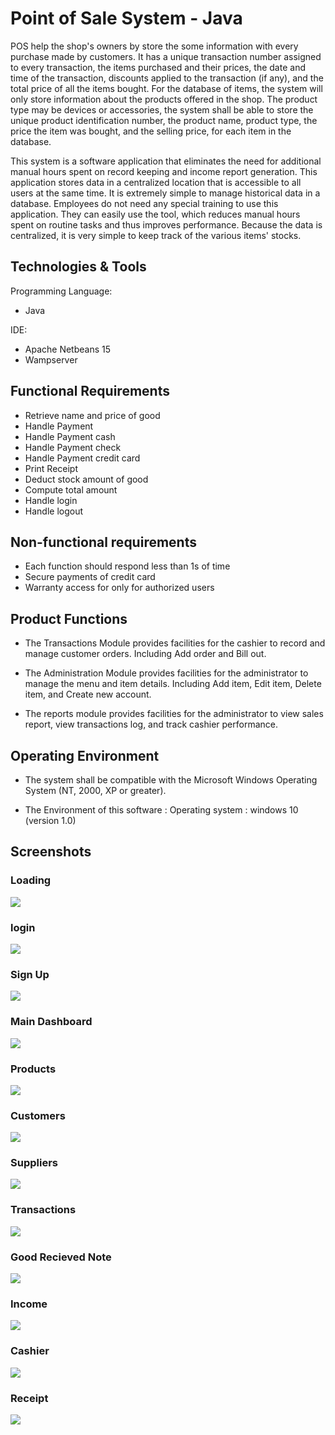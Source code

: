 


# Point of Sale System  - Java

POS help the shop's owners by store the some information with every purchase made by customers. It has  a unique transaction number assigned to every transaction, the items purchased and their prices, the date and time of the transaction, discounts applied to the transaction (if any), and the total price of all the items bought. For the database of items, the system will only store information about the products offered in the shop. The product type may be devices or accessories, the system shall be able to store the unique product identification number, the product name, product type, the price the item was bought, and the selling price, for each item in the database. 

This system is a software application that eliminates the need for additional manual hours spent on record keeping and income report generation. This application stores data in a centralized location that is accessible to all users at the same time. It is extremely simple to manage historical data in a database. Employees do not need any special training to use this application. They can easily use the tool, which reduces manual hours spent on routine tasks and thus improves performance. Because the data is centralized, it is very simple to keep track of the various items' stocks. 


## Technologies & Tools

Programming Language:
- Java

IDE:
- Apache Netbeans 15
- Wampserver

## Functional Requirements 

- Retrieve name and price of good 
- Handle Payment 
- Handle Payment cash 
- Handle Payment check 
- Handle Payment credit card 
- Print Receipt 
- Deduct stock amount of good 
- Compute total amount 
- Handle login 
- Handle logout 


## Non-functional requirements 

- Each function should respond less than 1s of time 
- Secure payments of credit card 
- Warranty access for only for authorized users 

## Product Functions 

-   The Transactions Module provides facilities for the cashier to record and manage customer orders. Including Add order and Bill out. 

-  The Administration Module provides facilities for the administrator to manage the menu and item details. Including Add item, Edit item, Delete item, and Create new account.  

-  The reports module provides facilities for the administrator to view sales report, view transactions log, and track cashier performance. 


## Operating Environment 

- The system shall be compatible with the Microsoft Windows Operating System (NT, 2000, XP or greater). 

- The Environment of this software : Operating system : windows 10 (version 1.0) 


## Screenshots

### Loading
![](Screenshots/1.png)


### login
![](Screenshots/11.png)


### Sign Up
![](Screenshots/12.png)


### Main Dashboard
![](Screenshots/2.png)


### Products
![](Screenshots/3.png)


### Customers
![](Screenshots/4.png)


### Suppliers
![](Screenshots/5.png)

### Transactions
![](Screenshots/6.png)

### Good Recieved Note
![](Screenshots/7.png)


### Income
![](Screenshots/8.png)


### Cashier 
![](Screenshots/9.png)


### Receipt
![](Screenshots/10.png)











